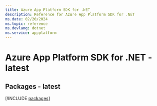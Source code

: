 ```yaml
---
title: Azure App Platform SDK for .NET
description: Reference for Azure App Platform SDK for .NET
ms.date: 02/20/2024
ms.topic: reference
ms.devlang: dotnet
ms.service: appplatform
---
```

# Azure App Platform SDK for .NET - latest
## Packages - latest
[!INCLUDE [packages](app-platform-index.md)]